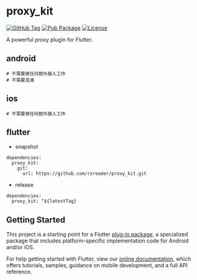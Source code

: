 # proxy_kit

[![GitHub Tag](https://img.shields.io/github/tag/rxreader/proxy_kit.svg)](https://github.com/rxreader/proxy_kit/releases)
[![Pub Package](https://img.shields.io/pub/v/proxy_kit.svg)](https://pub.dartlang.org/packages/proxy_kit)
[![License](https://img.shields.io/badge/License-Apache%202.0-blue.svg)](https://github.com/rxreader/proxy_kit/blob/master/LICENSE)

A powerful proxy plugin for Flutter.

## android

```
# 不需要做任何额外接入工作
# 不需要混淆
```

## ios

```
# 不需要做任何额外接入工作
```

## flutter

* snapshot

```
dependencies:
  proxy_kit:
    git:
      url: https://github.com/rxreader/proxy_kit.git
```

* release

```
dependencies:
  proxy_kit: ^${latestTag}
```

## Getting Started

This project is a starting point for a Flutter
[plug-in package](https://flutter.dev/developing-packages/),
a specialized package that includes platform-specific implementation code for
Android and/or iOS.

For help getting started with Flutter, view our 
[online documentation](https://flutter.dev/docs), which offers tutorials, 
samples, guidance on mobile development, and a full API reference.
